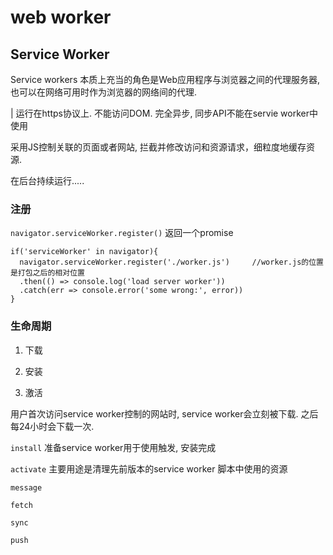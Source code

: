 # web worker

## Service Worker

Service workers 本质上充当的角色是Web应用程序与浏览器之间的代理服务器, 也可以在网络可用时作为浏览器的网络间的代理.

| 运行在https协议上. 不能访问DOM. 完全异步, 同步API不能在servie worker中使用

采用JS控制关联的页面或者网站, 拦截并修改访问和资源请求，细粒度地缓存资源.

在后台持续运行.....

### 注册

`navigator.serviceWorker.register()` 返回一个promise

```
if('serviceWorker' in navigator){
  navigator.serviceWorker.register('./worker.js')     //worker.js的位置是打包之后的相对位置
  .then(() => console.log('load server worker'))
  .catch(err => console.error('some wrong:', error))
}

```

### 生命周期

 1. 下载

 2. 安装

 3. 激活

 用户首次访问service worker控制的网站时, service worker会立刻被下载. 之后每24小时会下载一次.

`install` 准备service worker用于使用触发, 安装完成

`activate` 主要用途是清理先前版本的service worker 脚本中使用的资源

`message`

`fetch`

`sync`

`push`
